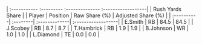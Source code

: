 | :----------- :--------- :-------------- :------------------|
|                      Rush Yards Share                      |
| Player     | Position | Raw Share (%) | Adjusted Share (%) |
| :----------| :--------| :-------------| :------------------|
| E.Smith    | RB       | 84.5          | 84.5               |
| J.Scobey   | RB       | 8.7           | 8.7                |
| T.Hambrick | RB       | 1.9           | 1.9                |
| B.Johnson  | WR       | 1.0           | 1.0                |
| L.Diamond  | TE       | 0.0           | 0.0                |